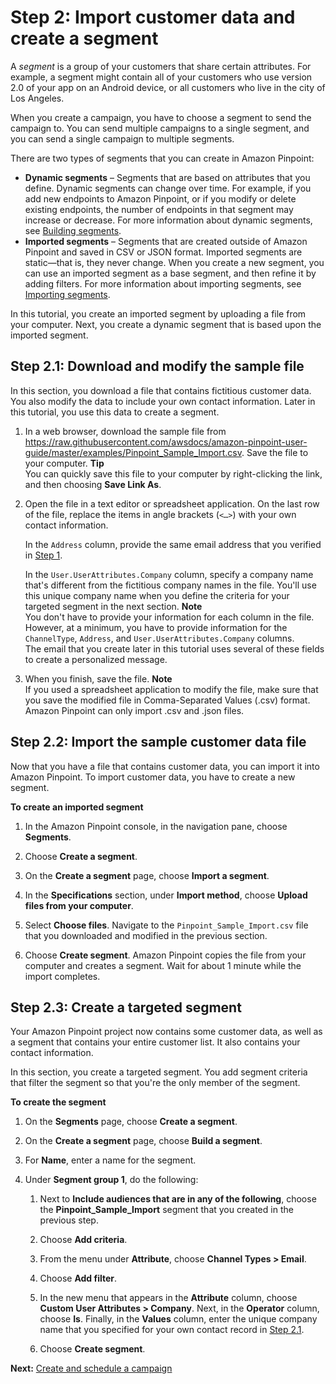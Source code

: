 # Step 2: Import customer data and create a segment<a name="gettingstarted-import-customer-data"></a>

A *segment* is a group of your customers that share certain attributes\. For example, a segment might contain all of your customers who use version 2\.0 of your app on an Android device, or all customers who live in the city of Los Angeles\.

When you create a campaign, you have to choose a segment to send the campaign to\. You can send multiple campaigns to a single segment, and you can send a single campaign to multiple segments\.

There are two types of segments that you can create in Amazon Pinpoint:
+ **Dynamic segments** – Segments that are based on attributes that you define\. Dynamic segments can change over time\. For example, if you add new endpoints to Amazon Pinpoint, or if you modify or delete existing endpoints, the number of endpoints in that segment may increase or decrease\. For more information about dynamic segments, see [Building segments](segments-building.md)\.
+ **Imported segments** – Segments that are created outside of Amazon Pinpoint and saved in CSV or JSON format\. Imported segments are static—that is, they never change\. When you create a new segment, you can use an imported segment as a base segment, and then refine it by adding filters\. For more information about importing segments, see [Importing segments](segments-importing.md)\.

In this tutorial, you create an imported segment by uploading a file from your computer\. Next, you create a dynamic segment that is based upon the imported segment\.

## Step 2\.1: Download and modify the sample file<a name="gettingstarted-import-customer-data-download-sample-file"></a>

In this section, you download a file that contains fictitious customer data\. You also modify the data to include your own contact information\. Later in this tutorial, you use this data to create a segment\.

1. In a web browser, download the sample file from [https://raw\.githubusercontent\.com/awsdocs/amazon\-pinpoint\-user\-guide/master/examples/Pinpoint\_Sample\_Import\.csv](https://raw.githubusercontent.com/awsdocs/amazon-pinpoint-user-guide/master/examples/Pinpoint_Sample_Import.csv)\. Save the file to your computer\.
**Tip**  
You can quickly save this file to your computer by right\-clicking the link, and then choosing **Save Link As**\.

1. Open the file in a text editor or spreadsheet application\. On the last row of the file, replace the items in angle brackets \(`<…>`\) with your own contact information\.

   In the `Address` column, provide the same email address that you verified in [Step 1](gettingstarted-create-project.md)\.

   In the `User.UserAttributes.Company` column, specify a company name that's different from the fictitious company names in the file\. You'll use this unique company name when you define the criteria for your targeted segment in the next section\.
**Note**  
You don't have to provide your information for each column in the file\. However, at a minimum, you have to provide information for the `ChannelType`, `Address`, and `User.UserAttributes.Company` columns\.  
The email that you create later in this tutorial uses several of these fields to create a personalized message\.

1. When you finish, save the file\.
**Note**  
If you used a spreadsheet application to modify the file, make sure that you save the modified file in Comma\-Separated Values \(\.csv\) format\. Amazon Pinpoint can only import \.csv and \.json files\.

## Step 2\.2: Import the sample customer data file<a name="gettingstarted-import-customer-data-import-segment"></a>

Now that you have a file that contains customer data, you can import it into Amazon Pinpoint\. To import customer data, you have to create a new segment\.

**To create an imported segment**

1. In the Amazon Pinpoint console, in the navigation pane, choose **Segments**\.

1. Choose **Create a segment**\.

1. On the **Create a segment** page, choose **Import a segment**\.

1. In the **Specifications** section, under **Import method**, choose **Upload files from your computer**\.

1. Select **Choose files**\. Navigate to the `Pinpoint_Sample_Import.csv` file that you downloaded and modified in the previous section\.

1. Choose **Create segment**\. Amazon Pinpoint copies the file from your computer and creates a segment\. Wait for about 1 minute while the import completes\. 

## Step 2\.3: Create a targeted segment<a name="gettingstarted-import-customer-data-create-targeted-segment"></a>

Your Amazon Pinpoint project now contains some customer data, as well as a segment that contains your entire customer list\. It also contains your contact information\.

In this section, you create a targeted segment\. You add segment criteria that filter the segment so that you're the only member of the segment\.

**To create the segment**

1. On the **Segments** page, choose **Create a segment**\. 

1. On the **Create a segment** page, choose **Build a segment**\.

1. For **Name**, enter a name for the segment\.

1. Under **Segment group 1**, do the following:

   1. Next to **Include audiences that are in any of the following**, choose the **Pinpoint\_Sample\_Import** segment that you created in the previous step\.

   1. Choose **Add criteria**\.

   1. From the menu under **Attribute**, choose **Channel Types > Email**\.

   1. Choose **Add filter**\.

   1. In the new menu that appears in the **Attribute** column, choose **Custom User Attributes > Company**\. Next, in the **Operator** column, choose **Is**\. Finally, in the **Values** column, enter the unique company name that you specified for your own contact record in [Step 2\.1](#gettingstarted-import-customer-data-download-sample-file)\.

   1. Choose **Create segment**\.

**Next:** [Create and schedule a campaign](gettingstarted-create-campaign.md)
